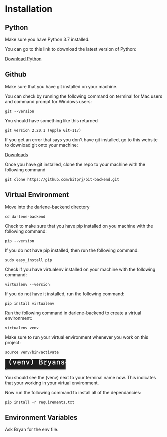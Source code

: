 # Installation

## Python

Make sure you have Python 3.7 installed.

You can go to this link to download the latest version of Python: 

[Download Python](https://www.python.org/downloads/)

## Github

Make sure that you have git installed on your machine.

You can check by running the following command on terminal for Mac users and command prompt for Windows users:

    git --version

You should have something like this returned

    git version 2.20.1 (Apple Git-117)

If you get an error that says you don't have git installed, go to this website to download git onto your machine:

[Downloads](https://git-scm.com/downloads)

Once you have git installed, clone the repo to your machine with the following command

    git clone https://github.com/bitprj/bit-backend.git

## Virtual Environment

Move into the darlene-backend directory

    cd darlene-backend

Check to make sure that you have pip installed on you machine with the following command:

    pip --version

If you do not have pip installed, then run the following command:

    sudo easy_install pip

Check if you have virtualenv installed on your machine with the following command:

    virtualenv --version

If you do not have it installed, run the following command:

    pip install virtualenv

Run the following command in darlene-backend to create a virtual environment:

    virtualenv venv

Make sure to run your virtual environment whenever you work on this project:

    source venv/bin/activate

![Installation/Screen_Shot_2020-01-31_at_4.23.18_PM.png](Installation/Screen_Shot_2020-01-31_at_4.23.18_PM.png)

You should see the (venv) next to your terminal name now. This indicates that your working in your virtual environment.

Now run the following command to install all of the dependancies:

    pip install -r requirements.txt

## Environment Variables

Ask Bryan for the env file.